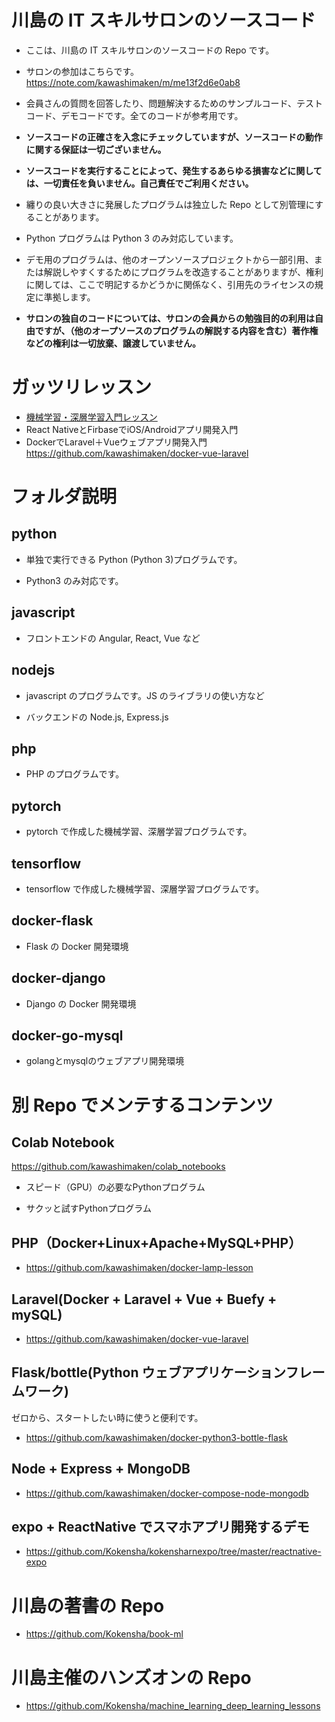 # 川島の IT スキルサロンのソースコード

- ここは、川島の IT スキルサロンのソースコードの Repo です。

- サロンの参加はこちらです。https://note.com/kawashimaken/m/me13f2d6e0ab8

- 会員さんの質問を回答したり、問題解決するためのサンプルコード、テストコード、デモコードです。全てのコードが参考用です。

- **ソースコードの正確さを入念にチェックしていますが、ソースコードの動作に関する保証は一切ございません。**

- **ソースコードを実行することによって、発生するあらゆる損害などに関しては、一切責任を負いません。自己責任でご利用ください。**

- 纏りの良い大きさに発展したプログラムは独立した Repo として別管理にすることがあります。

- Python プログラムは Python 3 のみ対応しています。

- デモ用のプログラムは、他のオープンソースプロジェクトから一部引用、または解説しやすくするためにプログラムを改造することがありますが、権利に関しては、ここで明記するかどうかに関係なく、引用先のライセンスの規定に準拠します。

- **サロンの独自のコードについては、サロンの会員からの勉強目的の利用は自由ですが、（他のオープソースのプログラムの解説する内容を含む）著作権などの権利は一切放棄、譲渡していません。**


# ガッツリレッスン

* [機械学習・深層学習入門レッスン](ai_lesson.md)
* React NativeとFirbaseでiOS/Androidアプリ開発入門
* DockerでLaravel＋Vueウェブアプリ開発入門 https://github.com/kawashimaken/docker-vue-laravel 

# フォルダ説明

## python

- 単独で実行できる Python (Python 3)プログラムです。

- Python3 のみ対応です。

## javascript

- フロントエンドの Angular, React, Vue など

## nodejs

- javascript のプログラムです。JS のライブラリの使い方など

- バックエンドの Node.js, Express.js

## php

- PHP のプログラムです。

## pytorch

- pytorch で作成した機械学習、深層学習プログラムです。

## tensorflow

- tensorflow で作成した機械学習、深層学習プログラムです。

## docker-flask

- Flask の Docker 開発環境

## docker-django

- Django の Docker 開発環境

## docker-go-mysql

- golangとmysqlのウェブアプリ開発環境

# 別 Repo でメンテするコンテンツ

## Colab Notebook

https://github.com/kawashimaken/colab_notebooks

* スピード（GPU）の必要なPythonプログラム

* サクッと試すPythonプログラム

## PHP（Docker+Linux+Apache+MySQL+PHP）

- https://github.com/kawashimaken/docker-lamp-lesson

## Laravel(Docker + Laravel + Vue + Buefy + mySQL)

- https://github.com/kawashimaken/docker-vue-laravel 

## Flask/bottle(Python ウェブアプリケーションフレームワーク)

ゼロから、スタートしたい時に使うと便利です。

- https://github.com/kawashimaken/docker-python3-bottle-flask

## Node + Express + MongoDB

- https://github.com/kawashimaken/docker-compose-node-mongodb

## expo + ReactNative でスマホアプリ開発するデモ

- https://github.com/Kokensha/kokensharnexpo/tree/master/reactnative-expo


# 川島の著書の Repo

- https://github.com/Kokensha/book-ml

# 川島主催のハンズオンの Repo

- https://github.com/Kokensha/machine_learning_deep_learning_lessons


